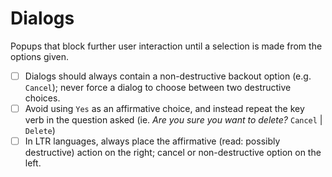 # Dialogs

Popups that block further user interaction until a selection is made from the options given.

- [ ] Dialogs should always contain a non-destructive backout option (e.g. `Cancel`); never force a dialog to choose between two destructive choices.
- [ ] Avoid using `Yes` as an affirmative choice, and instead repeat the key verb in the question asked (ie. _Are you sure you want to delete?_ `Cancel` | `Delete`)
- [ ] In LTR languages, always place the affirmative (read: possibly destructive) action on the right; cancel or non-destructive option on the left.
